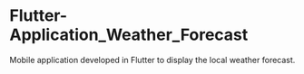 # Flutter-Application_Weather_Forecast
Mobile application developed in Flutter to display the local weather forecast.
